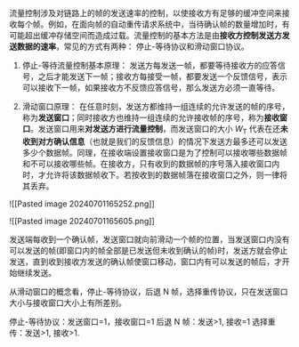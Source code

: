 流量控制涉及对链路上的帧的发送速率的控制，以使接收方有足够的缓冲空间来接收每个帧。例如，在面向帧的自动重传请求系统中，当待确认帧的数量增加时，有可能超出缓冲存储空间而造成过载。流量控制的基本方法是由**接收方控制发送方发送数据的速率**，常见的方式有两种： 停止-等待协议和滑动窗口协议。

1. 停止-等待流量控制基本原理：
发送方每发送一帧，都要等待接收方的应答信号，之后才能发送下一帧；接收方每接受一帧，都要发送一个反馈信号，表示可以接收下一帧，如果接收方不反馈应答信号，那么发送方必须一直等待。

2. 滑动窗口原理：
在任意时刻，发送方都维持一组连续的允许发送的帧的序号，称为**发送窗口**；同时接收方也维持一组连续的允许接收帧的序号，称为**接收窗口**。发送窗口用来**对发送方进行流量控制**，而发送窗口的大小 $W_\mathrm{T}$ 代表在还**未收到对方确认信息**（也就是我们的反馈信息）的情况下发送方最多还可以发送多少个数据帧。同理，在接收端设置接收窗口是为了控制可以接收哪些数据帧和不可以接收哪些帧。在接收方，只有收到的数据帧的序号落入接收窗口内时，才允许将该数据帧收下。若按收到的数据帧落在接收窗口之外，则一律将其丢弃。

![[Pasted image 20240701165252.png]]

![[Pasted image 20240701165605.png]] 

发送端每收到一个确认帧，发送窗口就向前滑动一个帧的位置，当发送窗口内没有可以发送的帧(即窗口内的帧全部是已发送但未收到确认的帧)时，发送方就会停止发送，直到收到接收方发送的确认帧使窗口移动，窗口内有可以发送的帧后，才开始继续发送。

从滑动窗口的概念看，停止-等待协议，后退 N 帧，选择重传协议，只在发送窗口大小与接收窗口大小上有所差别。

停止-等待协议：发送窗口=1，接收窗口=1
后退 N 帧：发送>1, 接收=1
选择重传：发送>1, 接收>1.

